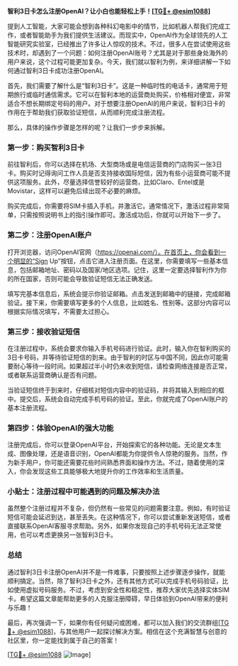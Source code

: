 **智利3日卡怎么注册OpenAI？让小白也能轻松上手！[[TG💪+ @esim1088](https://t.me/s/esim1088)]**

提到人工智能，大家可能会想到各种科幻电影中的情节，比如机器人帮我们完成工作，或者智能助手为我们提供生活建议。而现实中，OpenAI作为全球领先的人工智能研究实验室，已经推出了许多让人惊叹的技术。不过，很多人在尝试使用这些技术时，却遇到了一个问题：如何注册OpenAI账号？尤其是对于那些身处海外的用户来说，这个过程可能更加复杂。今天，我们就以智利为例，来详细讲解一下如何通过智利3日卡成功注册OpenAI。

首先，我们需要了解什么是“智利3日卡”。这是一种临时性的电话卡，通常用于短期旅行或临时通信需求。它可以在智利本地的运营商处购买，价格相对便宜，非常适合不想长期绑定号码的用户。对于想要注册OpenAI的用户来说，智利3日卡的作用在于帮助我们获取验证短信，从而顺利完成注册流程。

那么，具体的操作步骤是怎样的呢？让我们一步步来拆解。

### 第一步：购买智利3日卡

前往智利后，你可以选择在机场、大型商场或是电信运营商的门店购买一张3日卡。购买时记得询问工作人员是否支持接收国际短信，因为有些小运营商可能不提供这项服务。此外，尽量选择信誉较好的运营商，比如Claro、Entel或是Movistar，这样可以避免后续出现不必要的麻烦。

购买完成后，你需要将SIM卡插入手机，并激活它。通常情况下，激活过程非常简单，只需按照说明书上的指引操作即可。激活成功后，你就可以开始下一步了。

### 第二步：注册OpenAI账户

打开浏览器，访问OpenAI官网（https://openai.com/）。在首页上，你会看到一个明显的“Sign Up”按钮，点击它进入注册页面。在这里，你需要填写一些基本信息，包括邮箱地址、密码以及国家/地区选项。记住，这里一定要选择智利作为你的所在国家，否则可能会导致验证短信无法正确发送。

填写完基本信息后，系统会提示你验证邮箱。点击发送到邮箱中的链接，完成邮箱验证。接下来，你需要填写更多的个人信息，比如姓名、性别等。这部分内容可以根据实际情况填写，不需要太过担心。

### 第三步：接收验证短信

在注册过程中，系统会要求你输入手机号码进行验证。此时，输入你在智利购买的3日卡号码，并等待验证短信的到来。由于智利的时区与中国不同，因此你可能需要耐心等待一段时间。如果超过半小时仍未收到短信，请检查网络连接是否正常，或者联系运营商确认是否有问题。

当验证短信终于到来时，仔细核对短信内容中的验证码，并将其输入到相应的框中。提交后，系统会自动完成手机号码的验证。至此，你就完成了OpenAI账户的基本注册流程。

### 第四步：体验OpenAI的强大功能

注册完成后，你可以登录OpenAI平台，开始探索它的各种功能。无论是文本生成、图像处理，还是语音识别，OpenAI都能为你提供令人惊艳的服务。当然，作为新手用户，你可能还需要花些时间熟悉界面和操作方法。不过，随着使用的深入，你会发现这些工具能够极大地提升你的工作效率和生活质量。

### 小贴士：注册过程中可能遇到的问题及解决办法

虽然整个注册过程并不复杂，但仍然有一些常见的问题需要注意。例如，有时验证短信可能会延迟到达，甚至丢失。在这种情况下，你可以尝试重新发送短信，或者直接联系OpenAI客服寻求帮助。另外，如果你发现自己的手机号码无法正常使用，也可以考虑更换另一张智利3日卡。

### 总结

通过智利3日卡注册OpenAI并不是一件难事，只要按照上述步骤逐步操作，就能顺利搞定。当然，除了智利3日卡之外，还有其他方式可以完成手机号码验证，比如使用虚拟号码服务。不过，考虑到安全性和稳定性，推荐大家优先选择实体SIM卡。希望这篇文章能帮助更多的人克服注册障碍，早日体验到OpenAI带来的便利与乐趣！

最后，再次强调一下，如果你有任何疑问或困难，都可以加入我们的交流群组[[TG💪+ @esim1088](https://t.me/s/esim1088)]，与其他用户一起探讨解决方案。相信在这个充满智慧与创意的社区里，你一定能找到属于自己的答案！

[[TG💪+ @esim1088](https://t.me/s/esim1088) ![Image](https://i.postimg.cc/4NQfJmqS/Snipaste-2025-05-13-00-14-12.png)]